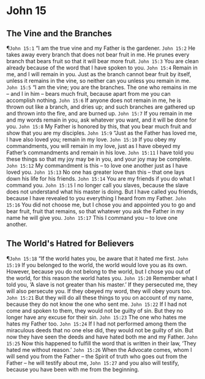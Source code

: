 # John 15

## The Vine and the Branches
¶`John 15:1` “I am the true vine and my Father is the gardener.
`John 15:2` He takes away every branch that does not bear fruit in me. He prunes every branch that bears fruit so that it will bear more fruit.
`John 15:3` You are clean already because of the word that I have spoken to you.
`John 15:4` Remain in me, and I will remain in you. Just as the branch cannot bear fruit by itself, unless it remains in the vine, so neither can you unless you remain in me.
`John 15:5` “I am the vine; you are the branches. The one who remains in me – and I in him – bears much fruit, because apart from me you can accomplish nothing.
`John 15:6` If anyone does not remain in me, he is thrown out like a branch, and dries up; and such branches are gathered up and thrown into the fire, and are burned up.
`John 15:7` If you remain in me and my words remain in you, ask whatever you want, and it will be done for you.
`John 15:8` My Father is honored by this, that you bear much fruit and show that you are my disciples.
`John 15:9` “Just as the Father has loved me, I have also loved you; remain in my love.
`John 15:10` If you obey my commandments, you will remain in my love, just as I have obeyed my Father’s commandments and remain in his love.
`John 15:11` I have told you these things so that my joy may be in you, and your joy may be complete.
`John 15:12` My commandment is this – to love one another just as I have loved you.
`John 15:13` No one has greater love than this – that one lays down his life for his friends.
`John 15:14` You are my friends if you do what I command you.
`John 15:15` I no longer call you slaves, because the slave does not understand what his master is doing. But I have called you friends, because I have revealed to you everything I heard from my Father.
`John 15:16` You did not choose me, but I chose you and appointed you to go and bear fruit, fruit that remains, so that whatever you ask the Father in my name he will give you.
`John 15:17` This I command you – to love one another.

## The World's Hatred for Believers
¶`John 15:18` “If the world hates you, be aware that it hated me first.
`John 15:19` If you belonged to the world, the world would love you as its own. However, because you do not belong to the world, but I chose you out of the world, for this reason the world hates you.
`John 15:20` Remember what I told you, ‘A slave is not greater than his master.’ If they persecuted me, they will also persecute you. If they obeyed my word, they will obey yours too.
`John 15:21` But they will do all these things to you on account of my name, because they do not know the one who sent me.
`John 15:22` If I had not come and spoken to them, they would not be guilty of sin. But they no longer have any excuse for their sin.
`John 15:23` The one who hates me hates my Father too.
`John 15:24` If I had not performed among them the miraculous deeds that no one else did, they would not be guilty of sin. But now they have seen the deeds and have hated both me and my Father.
`John 15:25` Now this happened to fulfill the word that is written in their law, ‘They hated me without reason.’
`John 15:26` When the Advocate comes, whom I will send you from the Father – the Spirit of truth who goes out from the Father – he will testify about me,
`John 15:27` and you also will testify, because you have been with me from the beginning.
